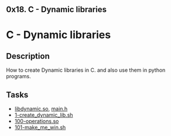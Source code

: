 ## 0x18. C - Dynamic libraries

# C - Dynamic libraries

## Description
How to create Dynamic libraries in C. and also use them in python programs.

## Tasks
* [libdynamic.so](libdynamic.so), [main.h](main.h)
* [1-create_dynamic_lib.sh](1-create_dynamic_lib.sh)
* [100-operations.so](100-operations.so)
* [101-make_me_win.sh](101-make_me_win.sh)
